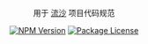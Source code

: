 <p align="center">
  <!-- <a href="http://nestjs.com/" target="blank"><img src="https://nestjs.com/img/logo_text.svg" width="320" alt="Nest Logo" /></a> -->

 <p align="center">用于 <a href="https://www.npmjs.com/~quicksand" target="blank">流沙</a> 项目代码规范</p> 
    <p align="center">
<a href="https://www.npmjs.com/package/@quicksand/coder"><img src="https://img.shields.io/npm/v/@quicksand/coder.svg" alt="NPM Version" /></a>
<a href="https://www.npmjs.com/package/@quicksand/coder"><img src="https://img.shields.io/npm/l/@quicksand/coder.svg" alt="Package License" /></a>

